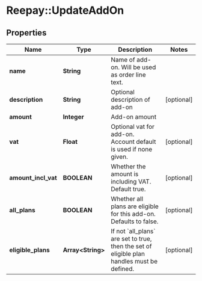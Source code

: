 # Reepay::UpdateAddOn

## Properties
Name | Type | Description | Notes
------------ | ------------- | ------------- | -------------
**name** | **String** | Name of add-on. Will be used as order line text. | 
**description** | **String** | Optional description of add-on | [optional] 
**amount** | **Integer** | Add-on amount | 
**vat** | **Float** | Optional vat for add-on. Account default is used if none given. | [optional] 
**amount_incl_vat** | **BOOLEAN** | Whether the amount is including VAT. Default true. | [optional] 
**all_plans** | **BOOLEAN** | Whether all plans are eligible for this add-on. Defaults to false. | [optional] 
**eligible_plans** | **Array&lt;String&gt;** | If not &#x60;all_plans&#x60; are set to true, then the set of eligible plan handles must be defined. | [optional] 


